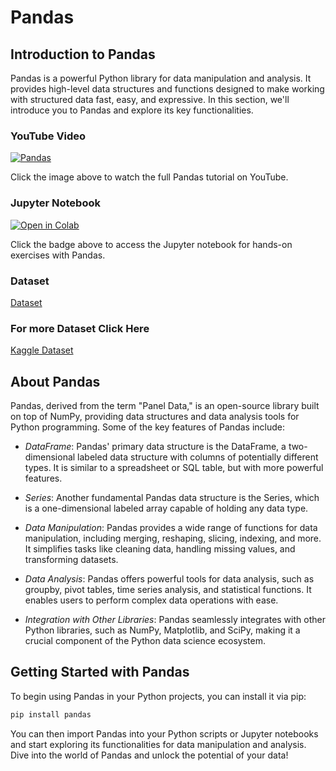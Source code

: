 # Pandas

## Introduction to Pandas

Pandas is a powerful Python library for data manipulation and analysis. It provides high-level data structures and functions designed to make working with structured data fast, easy, and expressive. In this section, we'll introduce you to Pandas and explore its key functionalities.

### YouTube Video

[![Pandas](https://github.com/codenihar/ml/assets/82893577/31f25cf4-5819-423e-9348-76a16b635b8e)](https://www.youtube.com/watch?v=b30FUjRbvo0&t=1042s)

Click the image above to watch the full Pandas tutorial on YouTube.

### Jupyter Notebook

[![Open in Colab](https://colab.research.google.com/assets/colab-badge.svg)](https://colab.research.google.com/drive/1xf0Vp7GYnc3MIgDSHU75fQzCpKyzvY0p?usp=sharing)

Click the badge above to access the Jupyter notebook for hands-on exercises with Pandas.
### Dataset
[Dataset](../../filmtv_movies.csv)
### For more Dataset Click Here
[Kaggle Dataset](https://www.kaggle.com/datasets/)


## About Pandas

Pandas, derived from the term "Panel Data," is an open-source library built on top of NumPy, providing data structures and data analysis tools for Python programming. Some of the key features of Pandas include:

- *DataFrame*: Pandas' primary data structure is the DataFrame, a two-dimensional labeled data structure with columns of potentially different types. It is similar to a spreadsheet or SQL table, but with more powerful features.

- *Series*: Another fundamental Pandas data structure is the Series, which is a one-dimensional labeled array capable of holding any data type.

- *Data Manipulation*: Pandas provides a wide range of functions for data manipulation, including merging, reshaping, slicing, indexing, and more. It simplifies tasks like cleaning data, handling missing values, and transforming datasets.

- *Data Analysis*: Pandas offers powerful tools for data analysis, such as groupby, pivot tables, time series analysis, and statistical functions. It enables users to perform complex data operations with ease.

- *Integration with Other Libraries*: Pandas seamlessly integrates with other Python libraries, such as NumPy, Matplotlib, and SciPy, making it a crucial component of the Python data science ecosystem.

## Getting Started with Pandas

To begin using Pandas in your Python projects, you can install it via pip:

```bash
pip install pandas
```

You can then import Pandas into your Python scripts or Jupyter notebooks and start exploring its functionalities for data manipulation and analysis. Dive into the world of Pandas and unlock the potential of your data!
